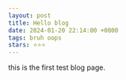 ```yaml
---
layout: post
title: Hello blog
date: 2024-01-20 22:14:00 +0800
tags: bruh oops
stars: ⭐⭐⭐
---
```


this is the first test blog page.
